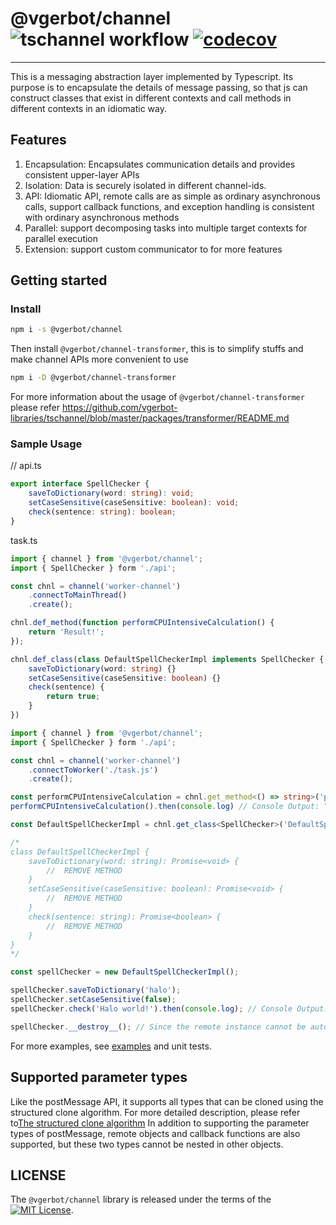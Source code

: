 # @vgerbot/channel ![tschannel workflow](https://github.com/y1j2x34/channel-ts/actions/workflows/runtest.yml/badge.svg) [![codecov](https://codecov.io/gh/vgerbot-libraries/tschannel/branch/master/graph/badge.svg?token=fPomBmOknB)](https://codecov.io/gh/vgerbot-libraries/tschannel)

---

This is a messaging abstraction layer implemented by Typescript. Its purpose is to encapsulate the details of message passing, so that js can construct classes that exist in different contexts and call methods in different contexts in an idiomatic way.

## Features

1. Encapsulation: Encapsulates communication details and provides consistent upper-layer APIs
2. Isolation: Data is securely isolated in different channel-ids.
3. API: Idiomatic API, remote calls are as simple as ordinary asynchronous calls, support callback functions, and exception handling is consistent with ordinary asynchronous methods
4. Parallel: support decomposing tasks into multiple target contexts for parallel execution
5. Extension: support custom communicator to for more features

## Getting started

### Install

```sh
npm i -s @vgerbot/channel
```

Then install `@vgerbot/channel-transformer`, this is to simplify stuffs and make channel APIs more convenient to use

```sh
npm i -D @vgerbot/channel-transformer
```

For more information about the usage of `@vgerbot/channel-transformer` please refer <https://github.com/vgerbot-libraries/tschannel/blob/master/packages/transformer/README.md>

### Sample Usage

// api.ts
```ts
export interface SpellChecker {
    saveToDictionary(word: string): void;
    setCaseSensitive(caseSensitive: boolean): void;
    check(sentence: string): boolean;
}
```

task.ts
```ts
import { channel } from '@vgerbot/channel';
import { SpellChecker } form './api';

const chnl = channel('worker-channel')
    .connectToMainThread()
    .create();

chnl.def_method(function performCPUIntensiveCalculation() {
    return 'Result!';
});

chnl.def_class(class DefaultSpellCheckerImpl implements SpellChecker {
    saveToDictionary(word: string) {}
    setCaseSensitive(caseSensitive: boolean) {}
    check(sentence) {
        return true;
    }
})
```

```ts
import { channel } from '@vgerbot/channel';
import { SpellChecker } form './api';

const chnl = channel('worker-channel')
    .connectToWorker('./task.js')
    .create();

const performCPUIntensiveCalculation = chnl.get_method<() => string>('performCPUIntensiveCalculation');
performCPUIntensiveCalculation().then(console.log) // Console Output: "Result!"

const DefaultSpellCheckerImpl = chnl.get_class<SpellChecker>('DefaultSpellCheckerImpl');

/*
class DefaultSpellCheckerImpl {
    saveToDictionary(word: string): Promise<void> {
        //  REMOVE METHOD
    }
    setCaseSensitive(caseSensitive: boolean): Promise<void> {
        //  REMOVE METHOD
    }
    check(sentence: string): Promise<boolean> {
        //  REMOVE METHOD
    }
}
*/

const spellChecker = new DefaultSpellCheckerImpl();

spellChecker.saveToDictionary('halo');
spellChecker.setCaseSensitive(false);
spellChecker.check('Halo world!').then(console.log); // Console Output: true

spellChecker.__destroy__(); // Since the remote instance cannot be automatically cleared by the GC, it must be destroyed manually.
```

For more examples, see [examples](https://github.com/vgerbot-libraries/tschannel/tree/master/packages/examples) and unit tests.

## Supported parameter types

Like the postMessage API, it supports all types that can be cloned using the structured clone algorithm. For more detailed description, please refer to[The structured clone algorithm](https://developer.mozilla.org/en-US/docs/Web/API/Web_Workers_API/Structured_clone_algorithm)
In addition to supporting the parameter types of postMessage, remote objects and callback functions are also supported, but these two types cannot be nested in other objects.


## LICENSE

The `@vgerbot/channel` library is released under the terms of the [![MIT License](https://badgen.net/github/license/y1j2x34/tschannel)](https://github.com/y1j2x34/tschannel/blob/master/LICENSE).
